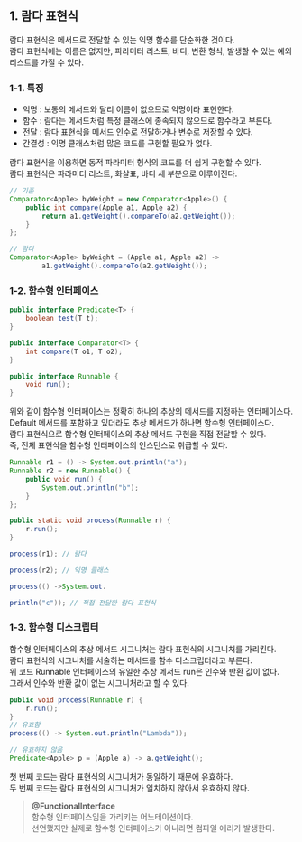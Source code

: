 ## 1. 람다 표현식

람다 표현식은 메서드로 전달할 수 있는 익명 함수를 단순화한 것이다.  
람다 표현식에는 이름은 없지만, 파라미터 리스트, 바디, 변환 형식, 발생할 수 있는 예외 리스트를 가질 수 있다.

### 1-1. 특징

- 익명 : 보통의 메서드와 달리 이름이 없으므로 익명이라 표현한다.
- 함수 : 람다는 메서드처럼 특정 클래스에 종속되지 않으므로 함수라고 부른다.
- 전달 : 람다 표현식을 메서드 인수로 전달하거나 변수로 저장할 수 있다.
- 간결성 : 익명 클래스처럼 많은 코드를 구현할 필요가 없다.

람다 표현식을 이용하면 동적 파라미터 형식의 코드를 더 쉽게 구현할 수 있다.  
람다 표현식은 파라미터 리스트, 화살표, 바디 세 부분으로 이루어진다.

```java
// 기존
Comparator<Apple> byWeight = new Comparator<Apple>() {
    public int compare(Apple a1, Apple a2) {
        return a1.getWeight().compareTo(a2.getWeight());
    }
};

// 람다
Comparator<Apple> byWeight = (Apple a1, Apple a2) ->
        a1.getWeight().compareTo(a2.getWeight());
```

### 1-2. 함수형 인터페이스

```java
public interface Predicate<T> {
    boolean test(T t);
}

public interface Comparator<T> {
    int compare(T o1, T o2);
}

public interface Runnable {
    void run();
}
```

위와 같이 함수형 인터페이스는 정확히 하나의 추상의 메서드를 지정하는 인터페이스다.  
Default 메서드를 포함하고 있더라도 추상 메서드가 하나면 함수형 인터페이스다.  
람다 표현식으로 함수형 인터페이스의 추상 메서드 구현을 직접 전달할 수 있다.  
즉, 전체 표현식을 함수형 인터페이스의 인스턴스로 취급할 수 있다.

```java
Runnable r1 = () -> System.out.println("a");
Runnable r2 = new Runnable() {
    public void run() {
        System.out.println("b");
    }
};

public static void process(Runnable r) {
    r.run();
}

process(r1); // 람다

process(r2); // 익명 클래스

process(() ->System.out.

println("c")); // 직접 전달한 람다 표현식
```

### 1-3. 함수형 디스크립터

함수형 인터페이스의 추상 메서드 시그니처는 람다 표현식의 시그니처를 가리킨다.  
람다 표현식의 시그니처를 서술하는 메서드를 함수 디스크립터라고 부른다.  
위 코드 Runnable 인터페이스의 유일한 추상 메서드 run은 인수와 반환 값이 없다.  
그래서 인수와 반환 값이 없는 시그니처라고 할 수 있다.

```java
public void process(Runnable r) {
    r.run();
}
// 유효함
process(() -> System.out.println("Lambda"));

// 유효하지 않음
Predicate<Apple> p = (Apple a) -> a.getWeight();
```

첫 번째 코드는 람다 표현식의 시그니처가 동일하기 때문에 유효하다.  
두 번째 코드는 람다 표현식의 시그니처가 일치하지 않아서 유효하지 않다.

> **@FunctionalInterface**  
> 함수형 인터페이스임을 가리키는 어노테이션이다.  
> 선언했지만 실제로 함수형 인터페이스가 아니라면 컴파일 에러가 발생한다.